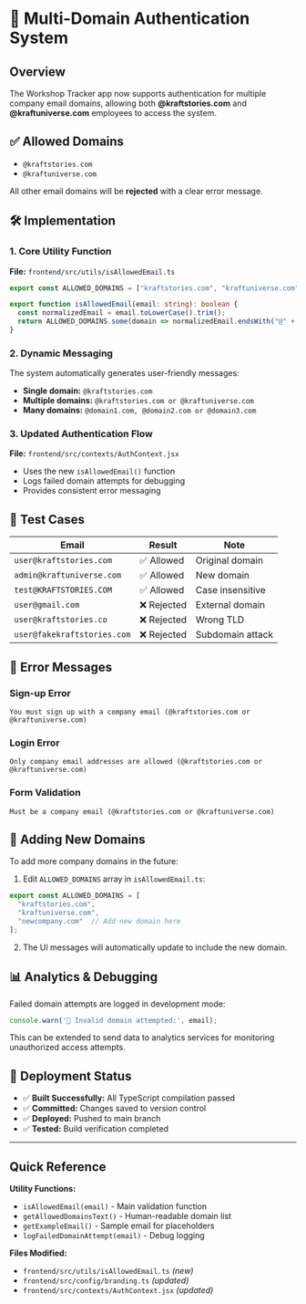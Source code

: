 # 🔐 Multi-Domain Authentication System

## Overview
The Workshop Tracker app now supports authentication for multiple company email domains, allowing both **@kraftstories.com** and **@kraftuniverse.com** employees to access the system.

## ✅ Allowed Domains
- `@kraftstories.com` 
- `@kraftuniverse.com`

All other email domains will be **rejected** with a clear error message.

## 🛠️ Implementation

### 1. Core Utility Function
**File:** `frontend/src/utils/isAllowedEmail.ts`

```typescript
export const ALLOWED_DOMAINS = ["kraftstories.com", "kraftuniverse.com"];

export function isAllowedEmail(email: string): boolean {
  const normalizedEmail = email.toLowerCase().trim();
  return ALLOWED_DOMAINS.some(domain => normalizedEmail.endsWith("@" + domain));
}
```

### 2. Dynamic Messaging
The system automatically generates user-friendly messages:
- **Single domain:** `@kraftstories.com`
- **Multiple domains:** `@kraftstories.com or @kraftuniverse.com`
- **Many domains:** `@domain1.com, @domain2.com or @domain3.com`

### 3. Updated Authentication Flow
**File:** `frontend/src/contexts/AuthContext.jsx`
- Uses the new `isAllowedEmail()` function
- Logs failed domain attempts for debugging
- Provides consistent error messaging

## 🧪 Test Cases

| Email | Result | Note |
|-------|--------|------|
| `user@kraftstories.com` | ✅ Allowed | Original domain |
| `admin@kraftuniverse.com` | ✅ Allowed | New domain |
| `test@KRAFTSTORIES.COM` | ✅ Allowed | Case insensitive |
| `user@gmail.com` | ❌ Rejected | External domain |
| `user@kraftstories.co` | ❌ Rejected | Wrong TLD |
| `user@fakekraftstories.com` | ❌ Rejected | Subdomain attack |

## 🚫 Error Messages

### Sign-up Error
```
You must sign up with a company email (@kraftstories.com or @kraftuniverse.com)
```

### Login Error  
```
Only company email addresses are allowed (@kraftstories.com or @kraftuniverse.com)
```

### Form Validation
```
Must be a company email (@kraftstories.com or @kraftuniverse.com)
```

## 🔧 Adding New Domains

To add more company domains in the future:

1. Edit `ALLOWED_DOMAINS` array in `isAllowedEmail.ts`:
```typescript
export const ALLOWED_DOMAINS = [
  "kraftstories.com", 
  "kraftuniverse.com",
  "newcompany.com"  // Add new domain here
];
```

2. The UI messages will automatically update to include the new domain.

## 📊 Analytics & Debugging

Failed domain attempts are logged in development mode:
```javascript
console.warn('🚫 Invalid domain attempted:', email);
```

This can be extended to send data to analytics services for monitoring unauthorized access attempts.

## 🚀 Deployment Status

- ✅ **Built Successfully:** All TypeScript compilation passed
- ✅ **Committed:** Changes saved to version control  
- ✅ **Deployed:** Pushed to main branch
- ✅ **Tested:** Build verification completed

---

## Quick Reference

**Utility Functions:**
- `isAllowedEmail(email)` - Main validation function
- `getAllowedDomainsText()` - Human-readable domain list  
- `getExampleEmail()` - Sample email for placeholders
- `logFailedDomainAttempt(email)` - Debug logging

**Files Modified:**
- `frontend/src/utils/isAllowedEmail.ts` *(new)*
- `frontend/src/config/branding.ts` *(updated)*
- `frontend/src/contexts/AuthContext.jsx` *(updated)* 
